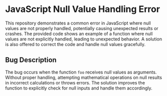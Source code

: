 # JavaScript Null Value Handling Error

This repository demonstrates a common error in JavaScript where null values are not properly handled, potentially causing unexpected results or crashes. The provided code shows an example of a function where null values are not explicitly handled, leading to unexpected behavior. A solution is also offered to correct the code and handle null values gracefully. 

## Bug Description

The bug occurs when the function `foo` receives null values as arguments.  Without proper handling, attempting mathematical operations on null results in incorrect calculations or throws errors.  The solution improves the function to explicitly check for null inputs and handle them accordingly.